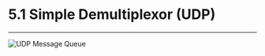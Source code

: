 5.1 Simple Demultiplexor (UDP)
==============================

---

![UDP Message Queue](https://book.systemsapproach.org/_images/f05-02-9780123850591.png)

